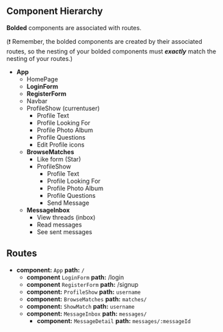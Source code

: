 ## Component Hierarchy

**Bolded** components are associated with routes.

(:exclamation: Remember, the bolded components are created by their
associated routes, so the nesting of your bolded components must
_**exactly**_ match the nesting of your routes.)

* **App**
  * HomePage
  * **LoginForm**
  * **RegisterForm**
  * Navbar
  * ProfileShow (currentuser)
    * Profile Text
    * Profile Looking For
    * Profile Photo Album
    * Profile Questions
    * Edit Profile icons
  * **BrowseMatches**
    * Like form (Star)
    * ProfileShow
      * Profile Text
      * Profile Looking For
      * Profile Photo Album
      * Profile Questions
      * Send Message
  * **MessageInbox**
    * View threads (inbox)
    * Read messages
    * See sent messages


## Routes

* **component:** `App` **path:** `/`
  * **component** `LoginForm` **path:** /login
  * **component** `RegisterForm` **path:** /signup
  * **component:** `ProfileShow` **path:** `username`
  * **component:** `BrowseMatches` **path:** `matches/`
  * **component:** `ShowMatch` **path:** `username`
  * **component:** `MessageInbox` **path:** `messages/`
    * **component:** `MessageDetail` **path:** `messages/:messageId`
